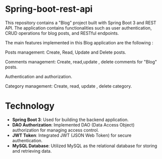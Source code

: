 # Spring-boot-rest-api
This repository contains a "Blog" project built with Spring Boot 3 and REST API. The application contains functionalities such as user authentication, CRUD operations for blog posts, and RESTful endpoints.

The main features implemented in this Blog application are the following : 

Posts management: Create, Read, Update and Delete posts.

Comments management: Create, read,update , delete comments for "Blog" posts.

Authentication and authorization.

Category management: Create, read, update , delete category. 



# Technology 

- **Spring Boot 3**: Used for building the backend application.
- **DAO Authorization**: Implemented DAO (Data Access Object) authorization for managing access control.
- **JWT Token**: Integrated JWT (JSON Web Token) for secure authentication.
- **MySQL Database**: Utilized MySQL as the relational database for storing and retrieving data.
